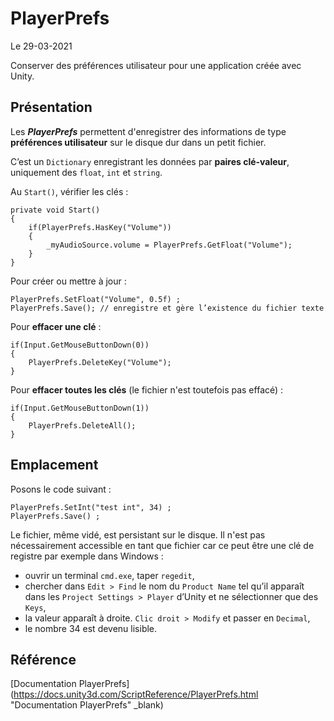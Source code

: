 # PlayerPrefs

Le 29-03-2021

Conserver des préférences utilisateur pour une application créée avec Unity.

## Présentation

Les ***PlayerPrefs*** permettent d'enregistrer des informations de type **préférences utilisateur** sur le disque dur dans un petit fichier.

C’est un `Dictionary` enregistrant les données par **paires clé-valeur**, uniquement des `float`, `int` et `string`.

Au `Start()`, vérifier les clés :

```
private void Start()
{
	if(PlayerPrefs.HasKey("Volume"))
	{
		_myAudioSource.volume = PlayerPrefs.GetFloat("Volume");
	}
}
```

Pour créer ou mettre à jour : 

```
PlayerPrefs.SetFloat("Volume", 0.5f) ;
PlayerPrefs.Save(); // enregistre et gère l’existence du fichier texte
```

Pour **effacer une clé** : 

```
if(Input.GetMouseButtonDown(0))
{
	PlayerPrefs.DeleteKey("Volume");
}
```

Pour **effacer toutes les clés** (le fichier n'est toutefois pas effacé) : 

```
if(Input.GetMouseButtonDown(1))
{
	PlayerPrefs.DeleteAll();
}
```

## Emplacement

Posons le code suivant :

```
PlayerPrefs.SetInt("test int", 34) ;
PlayerPrefs.Save() ;
```

Le fichier, même vidé, est persistant sur le disque. Il n'est pas nécessairement accessible en tant que fichier car ce peut être une clé de registre par exemple dans Windows :
- ouvrir un terminal `cmd.exe`, taper `regedit`,
- chercher dans `Edit > Find` le nom du `Product Name` tel qu’il apparaît dans les `Project Settings > Player` d’Unity et ne sélectionner que des `Keys`,
- la valeur apparaît à droite. `Clic droit > Modify` et passer en `Decimal`,
- le nombre 34 est devenu lisible.

## Référence

[Documentation PlayerPrefs](https://docs.unity3d.com/ScriptReference/PlayerPrefs.html "Documentation PlayerPrefs" _blank)
